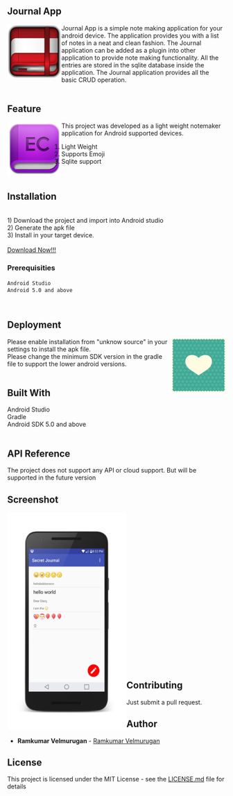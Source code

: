 ## Journal App
<img src="https://github.com/spkdroid/Journal-App/blob/master/icons/redicon.png"  align="left" height="125" width="125" >
Journal App is a simple note making application for your android device. 
The application provides you with a list of notes in a neat and clean fashion. The Journal application can be added as a plugin into other application to provide note making functionality. All the entries are stored in the sqlite database inside the application. The Journal application provides all the basic CRUD operation.
<br><br>

## Feature
<img src="https://github.com/spkdroid/Journal-App/blob/master/icons/purple.png"  align="left" height="125" width="125" >
This project was developed as a light weight notemaker application for Android supported devices.
<br>

1) Light Weight <br>
2) Supports Emoji<br>
3) Sqlite support<br>
<br>

## Installation
<br>
1) Download the project and import into Android studio <br>
2) Generate the apk file <br>
3) Install in your target device. <br>
<br>
<a href="https://github.com/spkdroid/Journal-App/blob/master/icons/app-debug.apk">Download Now!!!</a>
<br>

### Prerequisities

```
Android Studio
Android 5.0 and above
```
<br>

## Deployment
<img src="https://github.com/spkdroid/Journal-App/blob/master/icons/love.png" align="right" height="125" width="125" >
Please enable installation from "unknow source" in your settings to install the apk file. <br>
Please change the minimum SDK version in the gradle file to support the lower android versions. <br>
<br>

## Built With

Android Studio <br>
Gradle <br>
Android SDK 5.0 and above <br>
<br>

## API Reference

The project does not support any API or cloud support. But will be supported in the future version

## Screenshot

<img src="https://github.com/spkdroid/Journal-App/blob/master/icons/screen.png" align="left" height="500" width="275" >

<br><br><br><br><br><br><br><br><br><br><br><br><br><br><br><br><br><br><br><br><br>


## Contributing

Just submit a pull request.

## Author

* **Ramkumar Velmurugan** - [Ramkumar Velmurugan](https://github.com/spkdroid/CV/)

## License

This project is licensed under the MIT License - see the [LICENSE.md](https://github.com/spkdroid/Journal-App/blob/master/License.md) file for details

